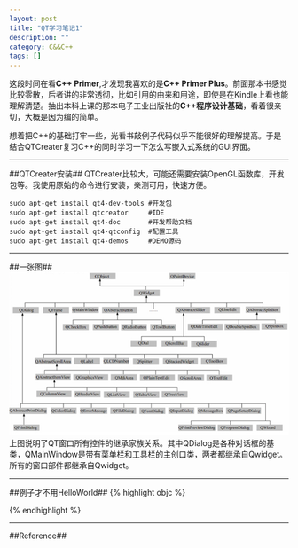 ```yaml
---
layout: post
title: "QT学习笔记1"
description: ""
category: C&&C++
tags: []
---
```


这段时间在看**C++ Primer**,才发现我喜欢的是**C++ Primer Plus**。前面那本书感觉比较零散，后者讲的非常透彻，比如引用的由来和用途，即使是在Kindle上看也能理解清楚。抽出本科上课的那本电子工业出版社的**C++程序设计基础**，看着很亲切，大概是因为编的简单。

想着把C++的基础打牢一些，光看书敲例子代码似乎不能很好的理解提高。于是结合QTCreater复习C++的同时学习一下怎么写嵌入式系统的GUI界面。

---------------------------------------------------------------------------------------
##QTCreater安装##
QTCreater比较大，可能还需要安装OpenGL函数库，开发包等。我使用原始的命令进行安装，亲测可用，快速方便。

    sudo apt-get install qt4-dev-tools #开发包 　　
    sudo apt-get install qtcreator     #IDE　　
    sudo apt-get install qt4-doc       #开发帮助文档 　
    sudo apt-get install qt4-qtconfig  #配置工具 　　
    sudo apt-get install qt4-demos     #DEMO源码 


--------------------------------------------------------------------------------------
##一张图##
![图片](/assets/images/QT1.png)
上图说明了QT窗口所有控件的继承家族关系。其中QDialog是各种对话框的基类，QMainWindow是带有菜单栏和工具栏的主创口类，两者都继承自Qwidget。所有的窗口部件都继承自Qwidget。

---------------------------------------------------------------------
##例子才不用HelloWorld##
{% highlight objc %}

{% endhighlight %}

--------------------------------------------------------------------
##Reference##

